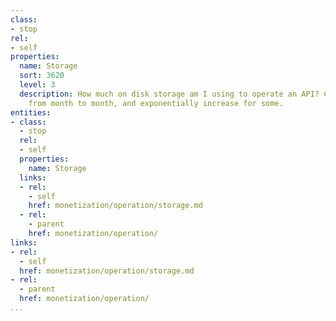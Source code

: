 ```yaml
---
class:
- stop
rel:
- self
properties:
  name: Storage
  sort: 3620
  level: 3
  description: How much on disk storage am I using to operate an API? Could fluctuate
    from month to month, and exponentially increase for some.
entities:
- class:
  - stop
  rel:
  - self
  properties:
    name: Storage
  links:
  - rel:
    - self
    href: monetization/operation/storage.md
  - rel:
    - parent
    href: monetization/operation/
links:
- rel:
  - self
  href: monetization/operation/storage.md
- rel:
  - parent
  href: monetization/operation/
...
```

